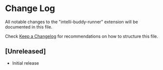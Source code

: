 # Change Log

All notable changes to the "intelli-buddy-runner" extension will be documented in this file.

Check [Keep a Changelog](http://keepachangelog.com/) for recommendations on how to structure this file.

## [Unreleased]

- Initial release